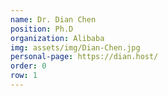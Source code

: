 ```yaml
---
name: Dr. Dian Chen 
position: Ph.D
organization: Alibaba
img: assets/img/Dian-Chen.jpg
personal-page: https://dian.host/
order: 0
row: 1
---
```

